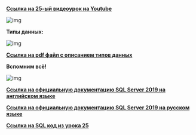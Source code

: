 [**Ссылка на 25-ый видеоурок на Youtube**](https://youtu.be/i_BhZb6QE0M)

![img](https://github.com/Data-Learn/SQL-for-beginners/blob/main/SQL-101%20Modules/Module%203/Lesson%2025/images/lesson%2025.png)

**Типы данных:**

![img](https://github.com/Data-Learn/SQL-for-beginners/blob/main/SQL-101%20Modules/Module%203/Lesson%2025/images/%D0%A2%D0%B8%D0%BF%D1%8B%20%D0%B4%D0%B0%D0%BD%D0%BD%D1%8B%D1%85.jpg)

[**Ссылка на pdf файл с описанием типов данных**](https://github.com/Data-Learn/SQL-for-beginners/blob/main/SQL-101%20Modules/Module%203/Lesson%2025/PDF%20%D1%84%D0%B0%D0%B9%D0%BB%D1%8B/%D0%A2%D0%B8%D0%BF%D1%8B%20%D0%B4%D0%B0%D0%BD%D0%BD%D1%8B%D1%85%20%D1%81%20%D0%BE%D0%BF%D0%B8%D1%81%D0%B0%D0%BD%D0%B8%D0%B5%D0%BC.pdf)

**Вспомним всё!**

![img](https://github.com/Data-Learn/SQL-for-beginners/blob/main/SQL-101%20Modules/Module%203/Lesson%2025/images/%D0%92%D1%81%D0%BF%D0%BE%D0%BC%D0%BD%D0%B8%D0%BC%20%D0%B2%D1%81%D1%91!.jpg)

[**Ссылка на официальную документацию SQL Server 2019 на английском языке**](https://docs.microsoft.com/en-us/sql/sql-server/what-s-new-in-sql-server-ver15?view=sql-server-ver15)

[**Ссылка на официальную документацию SQL Server 2019 на русском языке**](https://docs.microsoft.com//ru-ru/sql/sql-server/what-s-new-in-sql-server-ver15?view=sql-server-ver15)

[**Ссылка на SQL код из урока 25**](https://raw.githubusercontent.com/Data-Learn/SQL-for-beginners/main/SQL-101%20Modules/Module%203/Lesson%2025/SQL%20%D1%84%D0%B0%D0%B9%D0%BB%D1%8B/SQL%20%D0%BA%D0%BE%D0%B4%20%D0%B8%D0%B7%20%D1%83%D1%80%D0%BE%D0%BA%D0%B0%2025.sql)
